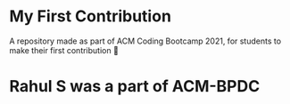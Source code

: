 # My First Contribution
A repository made as part of ACM Coding Bootcamp 2021, for students to make their first contribution 🚀

# Rahul S was a part of ACM-BPDC
